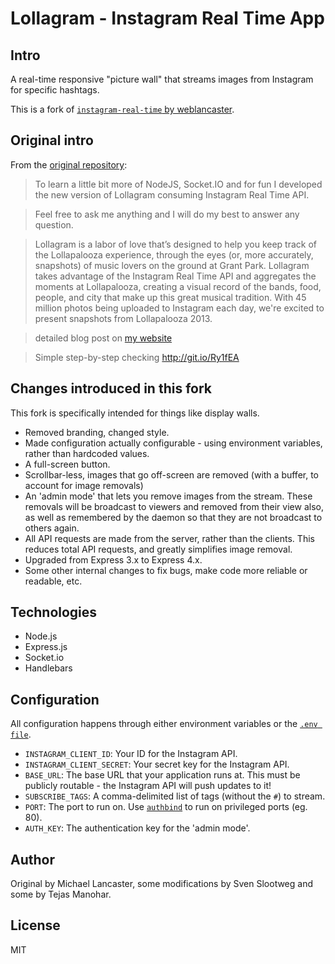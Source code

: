 Lollagram - Instagram Real Time App
=============

## Intro

A real-time responsive "picture wall" that streams images from Instagram for specific hashtags.

This is a fork of [`instagram-real-time` by weblancaster](https://github.com/weblancaster/instagram-real-time).

## Original intro

From the [original repository](https://github.com/weblancaster/instagram-real-time#intro):

> To learn a little bit more of NodeJS, Socket.IO and for fun I developed the new version of Lollagram
consuming Instagram Real Time API.

> Feel free to ask me anything and I will do my best to answer any question.

> Lollagram is a labor of love that’s designed to help you keep track of the Lollapalooza experience, through the eyes (or, more accurately, snapshots) of music lovers on the ground at Grant Park. Lollagram takes advantage of the Instagram Real Time API and aggregates the moments at Lollapalooza, creating a visual record of the bands, food, people, and city that make up this great musical tradition. With 45 million photos being uploaded to Instagram each day, we're excited to present snapshots from Lollapalooza 2013.

> detailed blog post on <a href="http://www.bymichaellancaster.com/blog/how-i-built-lollagram-lollapalooza-instagram-real-time-api/" title="blog post" target="_blank">my website</a>

> Simple step-by-step checking <a href="http://git.io/Ry1fEA" title="step by step" target="_blank">http://git.io/Ry1fEA</a>

## Changes introduced in this fork

This fork is specifically intended for things like display walls.

* Removed branding, changed style.
* Made configuration actually configurable - using environment variables, rather than hardcoded values.
* A full-screen button.
* Scrollbar-less, images that go off-screen are removed (with a buffer, to account for image removals)
* An 'admin mode' that lets you remove images from the stream. These removals will be broadcast to viewers and removed from their view also, as well as remembered by the daemon so that they are not broadcast to others again.
* All API requests are made from the server, rather than the clients. This reduces total API requests, and greatly simplifies image removal.
* Upgraded from Express 3.x to Express 4.x.
* Some other internal changes to fix bugs, make code more reliable or readable, etc.

## Technologies

* Node.js
* Express.js
* Socket.io
* Handlebars

## Configuration

All configuration happens through either environment variables or the [`.env file`](https://www.npmjs.com/package/dotenv-node).

* `INSTAGRAM_CLIENT_ID`: Your ID for the Instagram API.
* `INSTAGRAM_CLIENT_SECRET`: Your secret key for the Instagram API.
* `BASE_URL`: The base URL that your application runs at. This must be publicly routable - the Instagram API will push updates to it!
* `SUBSCRIBE_TAGS`: A comma-delimited list of tags (without the `#`) to stream.
* `PORT`: The port to run on. Use [`authbind`](https://thomashunter.name/blog/using-authbind-with-node-js/) to run on privileged ports (eg. 80).
* `AUTH_KEY`: The authentication key for the 'admin mode'.

## Author

Original by Michael Lancaster, some modifications by Sven Slootweg and some by Tejas Manohar.

## License

MIT
